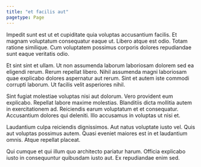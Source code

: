 ```yaml
---
title: "et facilis aut"
pagetype: Page
---
```

Impedit sunt est ut et cupiditate quia voluptas accusantium facilis. Et magnam voluptatum consequatur eaque ut. Libero atque est odio. Totam ratione similique. Cum voluptatem possimus corporis dolores repudiandae sunt eaque veritatis odio.

Et sint sint et ullam. Ut non assumenda laborum laboriosam dolorem sed ea eligendi rerum. Rerum repellat libero. Nihil assumenda magni laboriosam quae explicabo dolores aspernatur aut rerum. Sint et autem iste commodi corrupti laborum. Ut facilis velit asperiores nihil.

Sint fugiat molestiae voluptas nisi aut dolorum. Vero provident eum explicabo. Repellat labore maxime molestias.
Blanditiis dicta mollitia autem in exercitationem ad. Reiciendis earum voluptatum et et consequatur. Accusantium dolores qui deleniti. Illo accusamus in voluptas ut nisi et.

Laudantium culpa reiciendis dignissimos. Aut natus voluptate iusto vel. Quis aut voluptas possimus autem. Quasi eveniet maiores est in et laudantium omnis. Atque repellat placeat.

Qui cumque et qui illum quo architecto pariatur harum. Officia explicabo iusto in consequuntur quibusdam iusto aut. Ex repudiandae enim sed.
